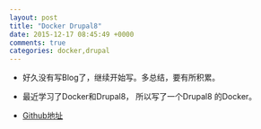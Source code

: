 ```yaml
---
layout: post
title: "Docker Drupal8"
date: 2015-12-17 08:45:49 +0000
comments: true
categories: docker,drupal
---
```


- 好久没有写Blog了，继续开始写。多总结，要有所积累。

- 最近学习了Docker和Drupal8， 所以写了一个Drupal8 的Docker。


- [Github地址](https://github.com/FengHan/docker-drupal8) 
